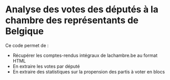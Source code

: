 # Analyse des votes des députés à la chambre des représentants de Belgique

Ce code permet de :
* Récupérer les comptes-rendus intégraux de lachambre.be au format HTML
* En extraire les votes par député
* En extraire des statistiques sur la propension des partis à voter en blocs
